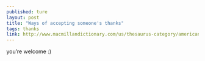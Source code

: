 ```yaml
---
published: ture
layout: post
title: "Ways of accepting someone's thanks"
tags: thanks
link: http://www.macmillandictionary.com/us/thesaurus-category/american/ways-of-accepting-someone-s-thanks
---
```


you’re welcome :)
